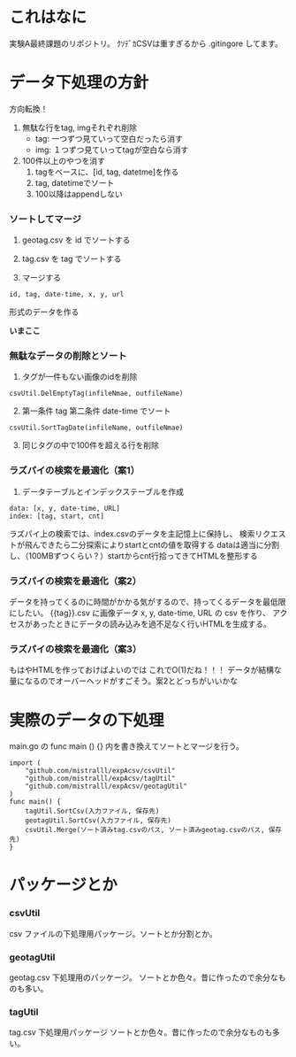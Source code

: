 # これはなに
実験A最終課題のリポジトリ。
ｸｿﾃﾞｶCSVは重すぎるから .gitingore してます。

# データ下処理の方針
方向転換！
1. 無駄な行をtag, imgそれぞれ削除
    * tag: 一つずつ見ていって空白だったら消す
    * img: １つずつ見ていってtagが空白なら消す
2. 100件以上のやつを消す
    1. tagをベースに、[id, tag, datetme]を作る
    2. tag, datetimeでソート
    3. 100以降はappendしない



### ソートしてマージ
1. geotag.csv を id でソートする
2. tag.csv を tag でソートする

3. マージする
```
id, tag, date-time, x, y, url
```
形式のデータを作る

**いまここ** 

### 無駄なデータの削除とソート
1. タグが一件もない画像のidを削除
```
csvUtil.DelEmptyTag(infileNmae, outfileName)
```
2. 第一条件 tag 第二条件 date-time でソート
```
csvUtil.SortTagDate(infileName, outfileNmae)
```
3. 同じタグの中で100件を超える行を削除

### ラズパイの検索を最適化（案1）
1. データテーブルとインデックステーブルを作成
```
data: [x, y, date-time, URL]
index: [tag, start, cnt]
```
ラズパイ上の検索では、index.csvのデータを主記憶上に保持し、
検索リクエストが飛んできたら二分探索によりstartとcntの値を取得する
dataは適当に分割し、（100MBずつくらい？）startからcnt行拾ってきてHTMLを整形する

### ラズパイの検索を最適化（案2）
データを持ってくるのに時間がかかる気がするので、持ってくるデータを最低限にしたい。
{{tag}}.csv に画像データ x, y, date-time, URL の csv を作り、
アクセスがあったときにデータの読み込みを過不足なく行いHTMLを生成する。

### ラズパイの検索を最適化（案3）
もはやHTMLを作っておけばよいのでは
これでO(1)だね！！！
データが結構な量になるのでオーバーヘッドがすごそう。案2とどっちがいいかな

# 実際のデータの下処理
main.go の func main () {} 内を書き換えてソートとマージを行う。
```
import (
    "github.com/mistralll/expAcsv/csvUtil"
    "github.com/mistralll/expAcsv/tagUtil"
    "github.com/mistralll/expAcsv/geotagUtil"
)
func main() {
    tagUtil.SortCsv(入力ファイル, 保存先)
    geotagUtil.SortCsv(入力ファイル, 保存先)
    csvUtil.Merge(ソート済みtag.csvのパス, ソート済みgeotag.csvのパス, 保存先)
}
```


# パッケージとか
### csvUtil
csv ファイルの下処理用パッケージ。ソートとか分割とか。

### geotagUtil
geotag.csv 下処理用のパッケージ。
ソートとか色々。昔に作ったので余分なものも多い。

### tagUtil
tag.csv 下処理用パッケージ
ソートとか色々。昔に作ったので余分なものも多い。
